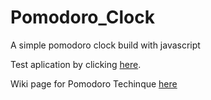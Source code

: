 # Pomodoro_Clock
A simple pomodoro clock build with javascript

Test aplication by clicking <a href="https://elspoka.github.io/Pomodoro_Clock/" target="_blank">here</a>. <br>

Wiki page for Pomodoro Techinque <a href="https://en.wikipedia.org/wiki/Pomodoro_Technique" target="_blank">here</a> <br>
